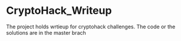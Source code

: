 # CryptoHack_Writeup

The project holds wrtieup for cryptohack challenges. The code or the solutions are in the master brach
